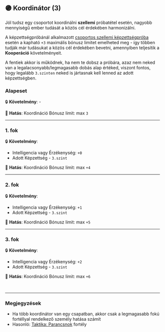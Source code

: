 ## 🟣 Koordinátor (3)

Jól tudsz egy csoportot koordinálni **szellemi** próbatétel esetén, nagyobb mennyiségű ember tudását a közös cél érdekében harmonizálni.

A képzettségpróbánál alkalmazott [csoportos szellemi képzettségpróba](../037_csoportos_kepzettsegproba.md#️-2-csoportos-szellemi-próbatétel) esetén a kapható `+3` maximális bónusz limitet emelheted meg - így többen tudják már tudásukat a közös cél érdekében bevetni, amennyiben teljesítik a **Kooperáció** követelményeit.

A fentiek akkor is működnek, ha nem te dobsz a próbára, azaz nem neked van a legalacsonyabb/legmagasabb dobás alap értéked, viszont fontos, hogy legalább `3.szinten` neked is jártasnak kell lenned az adott képzettségben.

### Alapeset

🔒 **Követelmény**: -

🌟 **Hatás**: Koordináció Bónusz limit: max `3`

---
### 1. fok

🔒 **Követelmény**:
- Intelligencia vagy Érzékenység: `+0`
- Adott Képzettség - `3.szint`

🌟 **Hatás**: Koordináció Bónusz limit: max `+4`

---
### 2. fok

🔒 **Követelmény**:
- Intelligencia vagy Érzékenység: `+1`
- Adott Képzettség - `3.szint`

🌟 **Hatás**: Koordináció Bónusz limit: max `+5`

---
### 3. fok

🔒 **Követelmény**:
- Intelligencia vagy Érzékenység: `+2`
- Adott Képzettség - `3.szint`

🌟 **Hatás**: Koordináció Bónusz limit: max `+6`

<br />

---
### Megjegyzések

- Ha több koordinátor van egy csapatban, akkor csak a legmagasabb fokú fortéllyal rendelkező személy hatása számít
- Hasonló: [Taktika: Parancsnok](../fortelyok.harci/taktika_parancsnok.md) fortély

<br />
